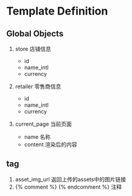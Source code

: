 # Template Definition

## Global Objects

1. store 店铺信息
    - id
    - name_intl
    - currency

2. retailer 零售商信息
    - id
    - name_intl
    - currency

3. current_page 当前页面
    - name 名称
    - content 渲染后的内容

## tag

1. asset_img_url 返回上传的assets中的图片链接
2. {% comment %} {% endcomment %} 注释
